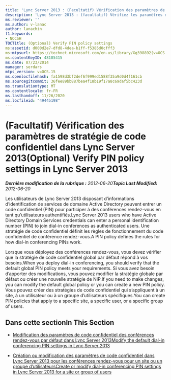 ```yaml
---
title: 'Lync Server 2013 : (Facultatif) Vérification des paramètres de stratégie de code confidentiel'
description: 'Lync Server 2013 : (facultatif) Vérifiez les paramètres de stratégie de code confidentiel.'
ms.reviewer: ''
ms.author: v-lanac
author: lanachin
f1.keywords:
- NOCSH
TOCTitle: (Optional) Verify PIN policy settings
ms:assetid: d000d2e7-dfd8-4dea-b1ff-f5385d0cfff3
ms:mtpsurl: https://technet.microsoft.com/en-us/library/Gg398892(v=OCS.15)
ms:contentKeyID: 48185415
ms.date: 07/23/2014
manager: serdars
mtps_version: v=OCS.15
ms.openlocfilehash: fa1598d3bf2def6f999ed1588f35a9d0d4f161cb
ms.sourcegitcommit: 36fee89bb887bea4f18b19f17a8c69daf5bc423d
ms.translationtype: MT
ms.contentlocale: fr-FR
ms.lasthandoff: 11/26/2020
ms.locfileid: "49445198"
---
```

# <a name="optional-verify-pin-policy-settings-in-lync-server-2013"></a><span data-ttu-id="e9dce-103">(Facultatif) Vérification des paramètres de stratégie de code confidentiel dans Lync Server 2013</span><span class="sxs-lookup"><span data-stu-id="e9dce-103">(Optional) Verify PIN policy settings in Lync Server 2013</span></span>

<div data-xmlns="http://www.w3.org/1999/xhtml">

<div class="topic" data-xmlns="http://www.w3.org/1999/xhtml" data-msxsl="urn:schemas-microsoft-com:xslt" data-cs="https://msdn.microsoft.com/">

<div data-asp="https://msdn2.microsoft.com/asp">



</div>

<div id="mainSection">

<div id="mainBody"><span data-ttu-id="e9dce-104">

<span> </span></span><span class="sxs-lookup"><span data-stu-id="e9dce-104">

<span> </span></span></span>

<span data-ttu-id="e9dce-105">_**Dernière modification de la rubrique :** 2012-06-20_</span><span class="sxs-lookup"><span data-stu-id="e9dce-105">_**Topic Last Modified:** 2012-06-20_</span></span>

<span data-ttu-id="e9dce-106">Les utilisateurs de Lync Server 2013 disposant d’informations d’identification de services de domaine Active Directory peuvent entrer un code confidentiel (PIN) pour participer à des conférences rendez-vous en tant qu’utilisateurs authentifiés.</span><span class="sxs-lookup"><span data-stu-id="e9dce-106">Lync Server 2013 users who have Active Directory Domain Services credentials can enter a personal identification number (PIN) to join dial-in conferences as authenticated users.</span></span> <span data-ttu-id="e9dce-107">Une stratégie de code confidentiel définit les règles de fonctionnement du code confidentiel de conférence rendez-vous.</span><span class="sxs-lookup"><span data-stu-id="e9dce-107">A PIN policy defines the rules for how dial-in conferencing PINs work.</span></span>

<span data-ttu-id="e9dce-108">Lorsque vous déployez des conférences rendez-vous, vous devez vérifier que la stratégie de code confidentiel global par défaut répond à vos besoins.</span><span class="sxs-lookup"><span data-stu-id="e9dce-108">When you deploy dial-in conferencing, you should verify that the default global PIN policy meets your requirements.</span></span> <span data-ttu-id="e9dce-109">Si vous avez besoin d’apporter des modifications, vous pouvez modifier la stratégie globale par défaut ou créer une nouvelle stratégie de NIP.</span><span class="sxs-lookup"><span data-stu-id="e9dce-109">If you need to make changes, you can modify the default global policy or you can create a new PIN policy.</span></span> <span data-ttu-id="e9dce-110">Vous pouvez créer des stratégies de code confidentiel qui s’appliquent à un site, à un utilisateur ou à un groupe d’utilisateurs spécifiques.</span><span class="sxs-lookup"><span data-stu-id="e9dce-110">You can create PIN policies that apply to a specific site, a specific user, or a specific group of users.</span></span>

<div>

## <a name="in-this-section"></a><span data-ttu-id="e9dce-111">Dans cette section</span><span class="sxs-lookup"><span data-stu-id="e9dce-111">In This Section</span></span>

  - [<span data-ttu-id="e9dce-112">Modification des paramètres de code confidentiel des conférences rendez-vous par défaut dans Lync Server 2013</span><span class="sxs-lookup"><span data-stu-id="e9dce-112">Modify the default dial-in conferencing PIN settings in Lync Server 2013</span></span>](lync-server-2013-modify-the-default-dial-in-conferencing-pin-settings.md)

  - [<span data-ttu-id="e9dce-113">Création ou modification des paramètres de code confidentiel dans Lync Server 2013 pour les conférences rendez-vous pour un site ou un groupe d’utilisateurs</span><span class="sxs-lookup"><span data-stu-id="e9dce-113">Create or modify dial-in conferencing PIN settings in Lync Server 2013 for a site or group of users</span></span>](lync-server-2013-create-or-modify-dial-in-conferencing-pin-settings-for-a-site-or-group-of-users.md)

<span data-ttu-id="e9dce-114"></div>

</div>

<span> </span>

</div>

</div>

</span><span class="sxs-lookup"><span data-stu-id="e9dce-114"></div>

</div>

<span> </span>

</div>

</div>

</span></span></div>

